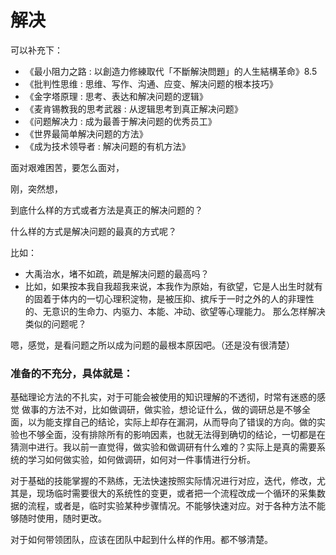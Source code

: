 # 解决


可以补充下：

- 《最小阻力之路 : 以創造力修練取代「不斷解決問題」的人生結構革命》8.5
- 《批判性思维 : 思维、写作、沟通、应变、解决问题的根本技巧》
- 《金字塔原理 : 思考、表达和解决问题的逻辑》
- 《麦肯锡教我的思考武器 : 从逻辑思考到真正解决问题》
- 《问题解决力 : 成为最善于解决问题的优秀员工》
- 《世界最简单解决问题的方法》
- 《成为技术领导者 : 解决问题的有机方法》



面对艰难困苦，要怎么面对，





刚，突然想，

到底什么样的方式或者方法是真正的解决问题的？


什么样的方式是解决问题的最真的方式呢？

比如：

- 大禹治水，堵不如疏，疏是解决问题的最高吗？
- 比如，如果按本我自我超我来说，本我作为原始，有欲望，它是人出生时就有的固着于体内的一切心理积淀物，是被压抑、摈斥于一时之外的人的非理性的、无意识的生命力、内驱力、本能、冲动、欲望等心理能力。   那么怎样解决类似的问题呢？


嗯，感觉，是看问题之所以成为问题的最根本原因吧。（还是没有很清楚）












### 准备的不充分，具体就是：

基础理论方法的不扎实，对于可能会被使用的知识理解的不透彻，时常有迷惑的感觉
做事的方法不对，比如做调研，做实验，想论证什么，做的调研总是不够全面，以为能支撑自己的结论，实际上却存在漏洞，从而导向了错误的方向。做的实验也不够全面，没有排除所有的影响因素，也就无法得到确切的结论，一切都是在猜测中进行。我以前一直觉得，做实验和做调研有什么难的？实际上是真的需要系统的学习如何做实验，如何做调研，如何对一件事情进行分析。

对于基础的技能掌握的不熟练，无法快速按照实际情况进行对应，迭代，修改，尤其是，现场临时需要很大的系统性的变更，或者把一个流程改成一个循环的采集数据的流程，或者是，临时实验某种步骤情况。不能够快速对应。对于各种方法不能够随时使用，随时更改。

对于如何带领团队，应该在团队中起到什么样的作用。都不够清楚。